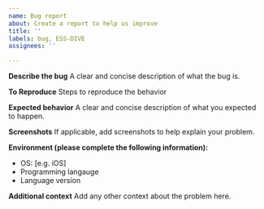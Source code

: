 ```yaml
---
name: Bug report
about: Create a report to help us improve
title: ''
labels: bug, ESS-DIVE
assignees: ''

---
```


**Describe the bug**
A clear and concise description of what the bug is.

**To Reproduce**
Steps to reproduce the behavior

**Expected behavior**
A clear and concise description of what you expected to happen.

**Screenshots**
If applicable, add screenshots to help explain your problem.

**Environment (please complete the following information):**
 - OS: [e.g. iOS]
 - Programming langauge
 - Language version

**Additional context**
Add any other context about the problem here.

